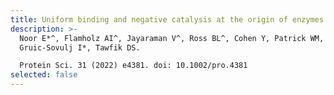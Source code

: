```yaml
---
title: Uniform binding and negative catalysis at the origin of enzymes
description: >-
  Noor E*^, Flamholz AI^, Jayaraman V^, Ross BL^, Cohen Y, Patrick WM,
  Gruic-Sovulj I*, Tawfik DS.

  Protein Sci. 31 (2022) e4381. doi: 10.1002/pro.4381
selected: false
---
```

